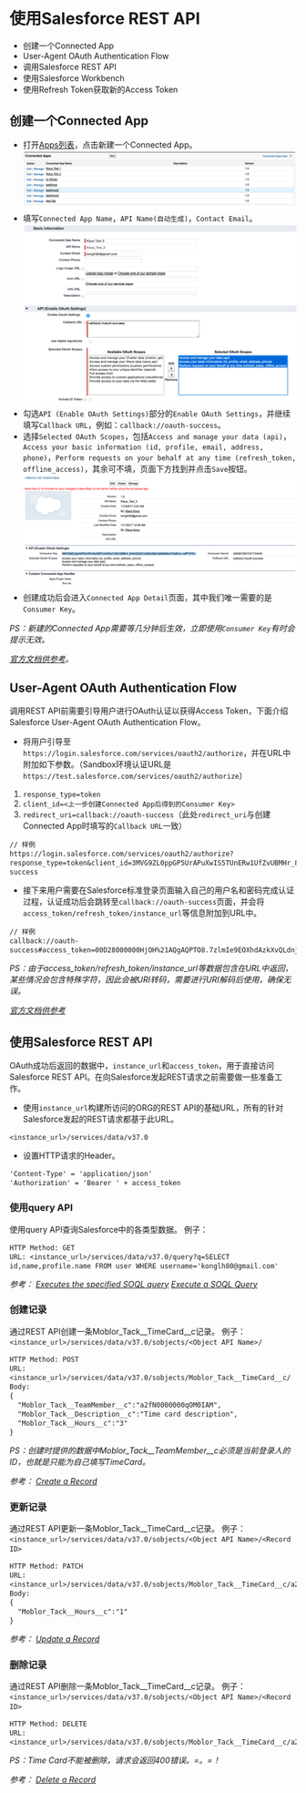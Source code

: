 # 使用Salesforce REST API

  - 创建一个Connected App
  - User-Agent OAuth Authentication Flow
  - 调用Salesforce REST API
  - 使用Salesforce Workbench
  - 使用Refresh Token获取新的Access Token

## 创建一个Connected App
- 打开[Apps列表](https://ap2.salesforce.com/02u?retURL=%2Fui%2Fsetup%2FSetup%3Fsetupid%3DDevTools&setupid=TabSet)，点击新建一个Connected App。
![New Connected App](/images/new-connected-app-button.png)
- 填写`Connected App Name`，`API Name(自动生成)`，`Contact Email`。
![New Connected App](/images/new-connected-app.png)
- 勾选`API (Enable OAuth Settings)`部分的`Enable OAuth Settings`，并继续填写`Callback URL`，例如：`callback://oauth-success`。
- 选择`Selected OAuth Scopes`，包括`Access and manage your data (api)`，`Access your basic information (id, profile, email, address, phone)`，`Perform requests on your behalf at any time (refresh_token, offline_access)`，其余可不填，页面下方找到并点击`Save`按钮。
![New Connected App](/images/new-connected-app-consumer-key.png)
- 创建成功后会进入`Connected App Detail`页面，其中我们唯一需要的是`Consumer Key`。

*PS：新建的Connected App需要等几分钟后生效，立即使用`Consumer Key`有时会提示无效。*

*[官方文档供参考](https://developer.salesforce.com/docs/atlas.en-us.api_rest.meta/api_rest/intro_defining_remote_access_applications.htm)。*

## User-Agent OAuth Authentication Flow
调用REST API前需要引导用户进行OAuth认证以获得Access Token，下面介绍Salesforce User-Agent OAuth Authentication Flow。
- 将用户引导至`https://login.salesforce.com/services/oauth2/authorize`，并在URL中附加如下参数。（Sandbox环境认证URL是`https://test.salesforce.com/services/oauth2/authorize`）
1. `response_type=token`
2. `client_id=<上一步创建Connected App后得到的Consumer Key>`
3. `redirect_uri=callback://oauth-success`（此处`redirect_uri`与创建Connected App时填写的`Callback URL`一致）
```
// 样例
https://login.salesforce.com/services/oauth2/authorize?response_type=token&client_id=3MVG9ZL0ppGP5UrAPuXwIS5TUnERw1UfZvUBMHr_8v0cOpSCUJ64aH8pVxZx9ek6JivYkaKns..vafP7rFfcr&redirect_uri=callback://oauth-success
```
- 接下来用户需要在Salesforce标准登录页面输入自己的用户名和密码完成认证过程，认证成功后会跳转至`callback://oauth-success`页面，并会将`access_token/refresh_token/instance_url`等信息附加到URL中。
```
// 样例
callback://oauth-success#access_token=00D28000000HjOH%21AQgAQPTO8.7zlmIe9EOXhdAzkXvQLdnj3EPCK1LkZPILEKoxMj0yz18nq6Hjns7sEzfkBaaLprVMRnOkEElgZsSV2_JEcunB&refresh_token=5Aep861TSESvWeug_wdvqFJuAURkIDcmWIctIHpXuYSqCDJ1uXoiCPLp_cpSjmwT6gu1lhCxIQNir9JM.wEHsxO&instance_url=https%3A%2F%2Fap2.salesforce.com&id=https%3A%2F%2Flogin.salesforce.com%2Fid%2F00D28000000HjOHEA0%2F00528000000Dp5CAAS&issued_at=1484124973986&signature=CeCJcczYoBZtXRHgIf%2BbiCcMvkwjRhhMsd0d1nybmT8%3D&scope=id+api+refresh_token&token_type=Bearer
```
*PS：由于access_token/refresh_token/instance_url等数据包含在URL中返回，某些情况会包含特殊字符，因此会被URI转码，需要进行URI解码后使用，确保无误。*

*[官方文档供参考](https://developer.salesforce.com/docs/atlas.en-us.api_rest.meta/api_rest/intro_understanding_user_agent_oauth_flow.htm)*

## 使用Salesforce REST API
OAuth成功后返回的数据中，`instance_url`和`access_token`，用于直接访问Salesforce REST API。在向Salesforce发起REST请求之前需要做一些准备工作。

- 使用`instance_url`构建所访问的ORG的REST API的基础URL，所有的针对Salesforce发起的REST请求都基于此URL。
```
<instance_url>/services/data/v37.0
```
- 设置HTTP请求的Header。
```
'Content-Type' = 'application/json'
'Authorization' = 'Bearer ' + access_token
```

### 使用query API

使用query API查询Salesforce中的各类型数据。
例子：
```
HTTP Method: GET
URL: <instance_url>/services/data/v37.0/query?q=SELECT id,name,profile.name FROM user WHERE username='konglh80@gmail.com'
```
*参考：
[Executes the specified SOQL query](https://developer.salesforce.com/docs/atlas.en-us.api_rest.meta/api_rest/resources_query.htm)
[Execute a SOQL Query](https://developer.salesforce.com/docs/atlas.en-us.api_rest.meta/api_rest/dome_query.htm)*

### 创建记录
通过REST API创建一条Moblor_Tack__TimeCard__c记录。
例子：
`<instance_url>/services/data/v37.0/sobjects/<Object API Name>/`
```
HTTP Method: POST
URL: <instance_url>/services/data/v37.0/sobjects/Moblor_Tack__TimeCard__c/
Body: 
{
  "Moblor_Tack__TeamMember__c":"a2fN0000000qOM0IAM",
  "Moblor_Tack__Description__c":"Time card description",
  "Moblor_Tack__Hours__c":"3"
}
```

*PS：创建时提供的数据中Moblor_Tack__TeamMember__c必须是当前登录人的ID，也就是只能为自己填写TimeCard。*

*参考：
[Create a Record](https://developer.salesforce.com/docs/atlas.en-us.api_rest.meta/api_rest/dome_sobject_create.htm)*

### 更新记录
通过REST API更新一条Moblor_Tack__TimeCard__c记录。
例子：
`<instance_url>/services/data/v37.0/sobjects/<Object API Name>/<Record ID>`
```
HTTP Method: PATCH
URL: <instance_url>/services/data/v37.0/sobjects/Moblor_Tack__TimeCard__c/a2gN0000000SCfAIAW
Body: 
{
  "Moblor_Tack__Hours__c":"1"
}
```

*参考：
[Update a Record](https://developer.salesforce.com/docs/atlas.en-us.api_rest.meta/api_rest/dome_update_fields.htm)*

### 删除记录
通过REST API删除一条Moblor_Tack__TimeCard__c记录。
例子：
`<instance_url>/services/data/v37.0/sobjects/<Object API Name>/<Record ID>`
```
HTTP Method: DELETE
URL: <instance_url>/services/data/v37.0/sobjects/Moblor_Tack__TimeCard__c/a2gN0000000SCfAIAW
```

*PS：Time Card不能被删除，请求会返回400错误。=。=！*

*参考：
[Delete a Record](https://developer.salesforce.com/docs/atlas.en-us.api_rest.meta/api_rest/dome_delete_record.htm)*




